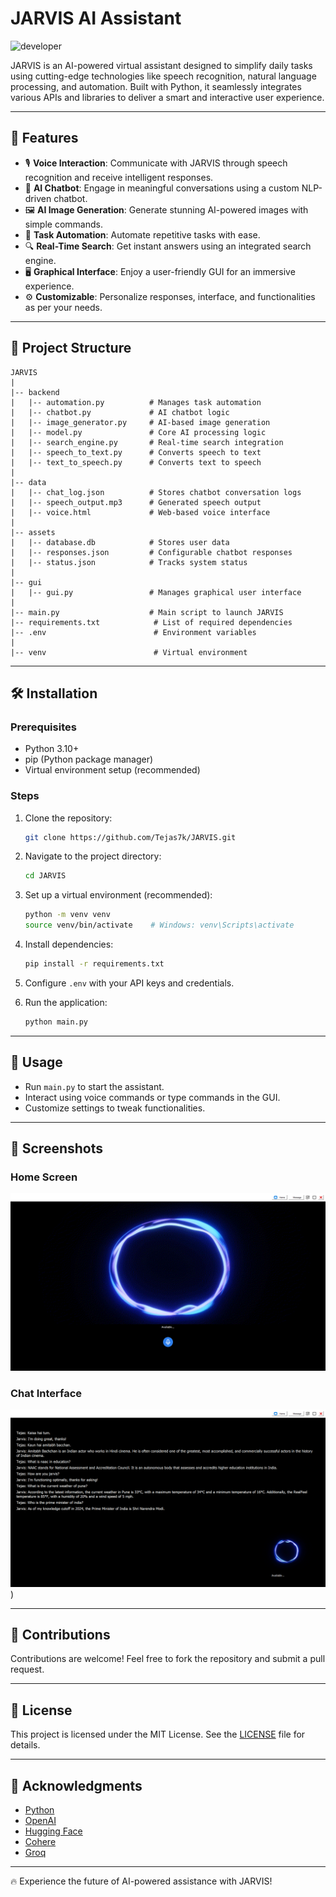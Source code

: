 # JARVIS AI Assistant
![developer](https://img.shields.io/badge/Developed%20By%20%3A-TEJAS%20KHUTWAD-blue)

JARVIS is an AI-powered virtual assistant designed to simplify daily tasks using cutting-edge technologies like speech recognition, natural language processing, and automation. Built with Python, it seamlessly integrates various APIs and libraries to deliver a smart and interactive user experience.

---

## 🚀 Features

- 🎙 **Voice Interaction**: Communicate with JARVIS through speech recognition and receive intelligent responses.
- 💬 **AI Chatbot**: Engage in meaningful conversations using a custom NLP-driven chatbot.
- 🖼 **AI Image Generation**: Generate stunning AI-powered images with simple commands.
- 🔄 **Task Automation**: Automate repetitive tasks with ease.
- 🔍 **Real-Time Search**: Get instant answers using an integrated search engine.
- 🖥 **Graphical Interface**: Enjoy a user-friendly GUI for an immersive experience.
- ⚙ **Customizable**: Personalize responses, interface, and functionalities as per your needs.

---

## 📁 Project Structure

```plaintext
JARVIS
|
|-- backend
|   |-- automation.py          # Manages task automation
|   |-- chatbot.py             # AI chatbot logic
|   |-- image_generator.py     # AI-based image generation
|   |-- model.py               # Core AI processing logic
|   |-- search_engine.py       # Real-time search integration
|   |-- speech_to_text.py      # Converts speech to text
|   |-- text_to_speech.py      # Converts text to speech
|
|-- data
|   |-- chat_log.json          # Stores chatbot conversation logs
|   |-- speech_output.mp3      # Generated speech output
|   |-- voice.html             # Web-based voice interface
|
|-- assets
|   |-- database.db            # Stores user data
|   |-- responses.json         # Configurable chatbot responses
|   |-- status.json            # Tracks system status
|
|-- gui
|   |-- gui.py                 # Manages graphical user interface
|
|-- main.py                    # Main script to launch JARVIS
|-- requirements.txt            # List of required dependencies
|-- .env                        # Environment variables
|
|-- venv                        # Virtual environment
```

---

## 🛠 Installation

### Prerequisites

- Python 3.10+
- pip (Python package manager)
- Virtual environment setup (recommended)

### Steps

1. Clone the repository:
   ```bash
   git clone https://github.com/Tejas7k/JARVIS.git
   ```

2. Navigate to the project directory:
   ```bash
   cd JARVIS
   ```

3. Set up a virtual environment (recommended):
   ```bash
   python -m venv venv
   source venv/bin/activate    # Windows: venv\Scripts\activate
   ```

4. Install dependencies:
   ```bash
   pip install -r requirements.txt
   ```

5. Configure `.env` with your API keys and credentials.

6. Run the application:
   ```bash
   python main.py
   ```

---

## 🎯 Usage

- Run `main.py` to start the assistant.
- Interact using voice commands or type commands in the GUI.
- Customize settings to tweak functionalities.

---

## 📸 Screenshots

### Home Screen
![JARVIS Logo](screenshots/home.png)

### Chat Interface
![Chat Screenshot](screenshots/chat.png))

---

## 🤝 Contributions

Contributions are welcome! Feel free to fork the repository and submit a pull request.

---

## 📜 License

This project is licensed under the MIT License. See the [LICENSE](License) file for details.

---

## 🌟 Acknowledgments

- [Python](https://www.python.org/)
- [OpenAI](https://openai.com/)
- [Hugging Face](https://huggingface.co/)
- [Cohere](https://cohere.com/)
- [Groq](https://groq.dev)

---

🔥 Experience the future of AI-powered assistance with JARVIS!

